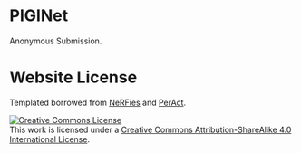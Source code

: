 # PIGINet

Anonymous Submission. 


# Website License
Templated borrowed from <a href="https://github.com/nerfies/nerfies.github.io">NeRFies</a> and <a href="https://github.com/peract/peract.github.io">PerAct</a>.

<a rel="license" href="http://creativecommons.org/licenses/by-sa/4.0/"><img alt="Creative Commons License" style="border-width:0" src="https://i.creativecommons.org/l/by-sa/4.0/88x31.png" /></a><br />This work is licensed under a <a rel="license" href="http://creativecommons.org/licenses/by-sa/4.0/">Creative Commons Attribution-ShareAlike 4.0 International License</a>.
